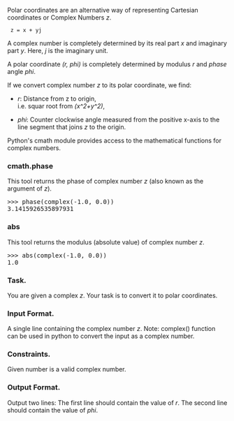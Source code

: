 Polar coordinates are an alternative way of representing Cartesian 
coordinates or Complex Numbers *z*.

<code> z = x + yj </code>

A complex number is completely determined by its real part *x* and
imaginary part *y*.
Here, *j* is the imaginary unit.

A polar coordinate *(r, phi)* is completely determined by modulus *r* and *phase*
angle *phi*.

If we convert complex number *z* to its polar coordinate, we find:  
* *r*: Distance from z to origin,  
i.e. squar root from *(x^2+y^2)*, 

* *phi*: Counter clockwise angle measured from the positive x-axis to the line 
segment that joins *z* to the origin.

Python's cmath module provides access to the mathematical functions for 
complex numbers.

### cmath.phase
This tool returns the phase of complex number *z* (also known as the argument 
of *z*).
<pre>
>>> phase(complex(-1.0, 0.0))
3.1415926535897931
</pre>

### abs
This tool returns the modulus (absolute value) of complex number *z*.
<pre>
>>> abs(complex(-1.0, 0.0))
1.0
</pre>

### Task.
You are given a complex *z*. Your task is to convert it to polar coordinates.

### Input Format.
A single line containing the complex number *z*. 
Note: complex() function can be used in python to convert the input as a
complex number.

### Constraints.
Given number is a valid complex number.

### Output Format.
Output two lines: 
The first line should contain the value of *r*.
The second line should contain the value of *phi*.

